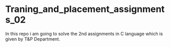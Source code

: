 # Traning_and_placement_assignments_02
In this repo i am going to solve the 2nd assignments in C language which is given by T&amp;P Department.
